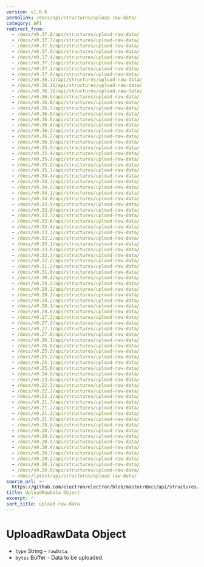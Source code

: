 ```yaml
---
version: v1.6.6
permalink: /docs/api/structures/upload-raw-data/
category: API
redirect_from:
  - /docs/v0.37.8/api/structures/upload-raw-data/
  - /docs/v0.37.7/api/structures/upload-raw-data/
  - /docs/v0.37.6/api/structures/upload-raw-data/
  - /docs/v0.37.5/api/structures/upload-raw-data/
  - /docs/v0.37.4/api/structures/upload-raw-data/
  - /docs/v0.37.3/api/structures/upload-raw-data/
  - /docs/v0.37.1/api/structures/upload-raw-data/
  - /docs/v0.37.0/api/structures/upload-raw-data/
  - /docs/v0.36.12/api/structures/upload-raw-data/
  - /docs/v0.36.11/api/structures/upload-raw-data/
  - /docs/v0.36.10/api/structures/upload-raw-data/
  - /docs/v0.36.9/api/structures/upload-raw-data/
  - /docs/v0.36.8/api/structures/upload-raw-data/
  - /docs/v0.36.7/api/structures/upload-raw-data/
  - /docs/v0.36.6/api/structures/upload-raw-data/
  - /docs/v0.36.5/api/structures/upload-raw-data/
  - /docs/v0.36.4/api/structures/upload-raw-data/
  - /docs/v0.36.3/api/structures/upload-raw-data/
  - /docs/v0.36.2/api/structures/upload-raw-data/
  - /docs/v0.36.0/api/structures/upload-raw-data/
  - /docs/v0.35.5/api/structures/upload-raw-data/
  - /docs/v0.35.4/api/structures/upload-raw-data/
  - /docs/v0.35.3/api/structures/upload-raw-data/
  - /docs/v0.35.2/api/structures/upload-raw-data/
  - /docs/v0.35.1/api/structures/upload-raw-data/
  - /docs/v0.34.4/api/structures/upload-raw-data/
  - /docs/v0.34.3/api/structures/upload-raw-data/
  - /docs/v0.34.2/api/structures/upload-raw-data/
  - /docs/v0.34.1/api/structures/upload-raw-data/
  - /docs/v0.34.0/api/structures/upload-raw-data/
  - /docs/v0.33.9/api/structures/upload-raw-data/
  - /docs/v0.33.8/api/structures/upload-raw-data/
  - /docs/v0.33.7/api/structures/upload-raw-data/
  - /docs/v0.33.6/api/structures/upload-raw-data/
  - /docs/v0.33.4/api/structures/upload-raw-data/
  - /docs/v0.33.3/api/structures/upload-raw-data/
  - /docs/v0.33.2/api/structures/upload-raw-data/
  - /docs/v0.33.1/api/structures/upload-raw-data/
  - /docs/v0.33.0/api/structures/upload-raw-data/
  - /docs/v0.32.3/api/structures/upload-raw-data/
  - /docs/v0.32.2/api/structures/upload-raw-data/
  - /docs/v0.31.2/api/structures/upload-raw-data/
  - /docs/v0.31.0/api/structures/upload-raw-data/
  - /docs/v0.30.4/api/structures/upload-raw-data/
  - /docs/v0.29.2/api/structures/upload-raw-data/
  - /docs/v0.29.1/api/structures/upload-raw-data/
  - /docs/v0.28.3/api/structures/upload-raw-data/
  - /docs/v0.28.2/api/structures/upload-raw-data/
  - /docs/v0.28.1/api/structures/upload-raw-data/
  - /docs/v0.28.0/api/structures/upload-raw-data/
  - /docs/v0.27.3/api/structures/upload-raw-data/
  - /docs/v0.27.2/api/structures/upload-raw-data/
  - /docs/v0.27.1/api/structures/upload-raw-data/
  - /docs/v0.27.0/api/structures/upload-raw-data/
  - /docs/v0.26.1/api/structures/upload-raw-data/
  - /docs/v0.26.0/api/structures/upload-raw-data/
  - /docs/v0.25.3/api/structures/upload-raw-data/
  - /docs/v0.25.2/api/structures/upload-raw-data/
  - /docs/v0.25.1/api/structures/upload-raw-data/
  - /docs/v0.25.0/api/structures/upload-raw-data/
  - /docs/v0.24.0/api/structures/upload-raw-data/
  - /docs/v0.23.0/api/structures/upload-raw-data/
  - /docs/v0.22.3/api/structures/upload-raw-data/
  - /docs/v0.22.2/api/structures/upload-raw-data/
  - /docs/v0.22.1/api/structures/upload-raw-data/
  - /docs/v0.21.3/api/structures/upload-raw-data/
  - /docs/v0.21.2/api/structures/upload-raw-data/
  - /docs/v0.21.1/api/structures/upload-raw-data/
  - /docs/v0.21.0/api/structures/upload-raw-data/
  - /docs/v0.20.8/api/structures/upload-raw-data/
  - /docs/v0.20.7/api/structures/upload-raw-data/
  - /docs/v0.20.6/api/structures/upload-raw-data/
  - /docs/v0.20.5/api/structures/upload-raw-data/
  - /docs/v0.20.4/api/structures/upload-raw-data/
  - /docs/v0.20.3/api/structures/upload-raw-data/
  - /docs/v0.20.2/api/structures/upload-raw-data/
  - /docs/v0.20.1/api/structures/upload-raw-data/
  - /docs/v0.20.0/api/structures/upload-raw-data/
  - /docs/latest/api/structures/upload-raw-data/
source_url: >-
  https://github.com/electron/electron/blob/master/docs/api/structures/upload-raw-data.md
title: UploadRawData Object
excerpt: ''
sort_title: upload-raw-data
---
```




<!--


                                      ::::
                                    :o+//+o:
                                    +o    oo-
                                    :o+//oo/+o/
                                      -::-   -oo:
                                               /s/
                      -::::::::-                :s/  :::--
                  :+oo+////////+:        -:/+oo/ :s:-///++oo+:
                /o+:                -/+oo+/:-     +o-      -:+o:
               /s:              -:+o+/:           -o+         :s/
              -s/            -/oo/:                /s-         +s-
              -s/         -/oo/-                   -s/         /s-
               oo       :+o/-                       oo         oo
               -s/    :oo/                          /s-       /s-
                :s/ :oo:              -::-          /s-      /s:
                  -+o/               /ssss/         :s:    -+o-
                 :o+--               /ssss/         :s:   :o+-
                :s/  +o:              -::-          /s-   --
               -s/    :+o/-                         /s-
               oo       -+o+-                       oo
              -s/         -/oo/-                   -s/
             -+soo+:         -/oo/:                /s-      /oooo+-
             o+   :s:           -:+o+/:-          -o+      /s:  -oo
             oo:--/s:       ::      -:+oo+/:-     -/-      /s/--:o+
              :+++/-        :s:          -:/+ooo++//////++oo//+o+:
                             /s:                --::::::--
                              /s/              /s-
                               :oo:          :oo:
                                 /oo/-    -/oo/
                                   -/+oooo+/-





                   _______  _______  _______  _______  __
                  |       ||       ||       ||       ||  |
                  |  _____||_     _||   _   ||    _  ||  |
                  | |_____   |   |  |  | |  ||   |_| ||  |
                  |_____  |  |   |  |  |_|  ||    ___||__|
                   _____| |  |   |  |       ||   |     __
                  |_______|  |___|  |_______||___|    |__|


    This file is generated automatically, so it should not be edited.

    To make changes, head over to the electron/electron repository:

    https://github.com/electron/electron/blob/master/docs/api/structures/upload-raw-data.md

    Thanks!

-->
# UploadRawData Object

*   `type` String - `rawData`.
*   `bytes` Buffer - Data to be uploaded.
